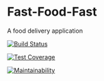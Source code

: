 # Fast-Food-Fast
A food delivery application

[![Build Status](https://travis-ci.org/kaggwachristopher/Fast-Food-Fast.svg?branch=api)](https://travis-ci.org/kaggwachristopher/Fast-Food-Fast)

 [![Test Coverage](https://api.codeclimate.com/v1/badges/7e866f55b4e3f8e28a17/test_coverage)](https://codeclimate.com/github/kaggwachristopher/Fast-Food-Fast/test_coverage)
 
[![Maintainability](https://api.codeclimate.com/v1/badges/7e866f55b4e3f8e28a17/maintainability)](https://codeclimate.com/github/kaggwachristopher/Fast-Food-Fast/maintainability)
